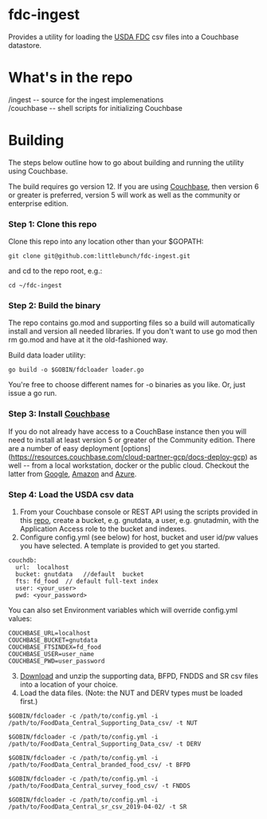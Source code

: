 # fdc-ingest
Provides a utility for loading the [USDA FDC](https://fdc.nal.usda.gov/download-datasets.html) csv files into a Couchbase datastore.  

# What's in the repo    
/ingest -- source for the ingest implemenations      
/couchbase -- shell scripts for initializing Couchbase

# Building   
The steps below outline how to go about building and running the utility using Couchbase.  

The build requires go version 12.  If you are using [Couchbase](https://www.couchbase.com/downloads), then version 6 or greater is preferred, version 5 will work as well as the community or enterprise edition.

### Step 1: Clone this repo
Clone this repo into any location other than your $GOPATH:
```
git clone git@github.com:littlebunch/fdc-ingest.git
```
and cd to the repo root, e.g.:
```
cd ~/fdc-ingest
```
      
### Step 2: Build the binary

The repo contains go.mod and supporting files so a build will automatically install and version all needed libraries.  If you don't want to use go mod then rm go.mod and have at it the old-fashioned way.   

Build data loader utility:   
```
go build -o $GOBIN/fdcloader loader.go
```
You're free to choose different names for -o binaries as you like. Or, just issue a go run.

### Step 3: Install [Couchbase](https://www.couchbase.com)     
If you do not already have access to a CouchBase instance then you will need to install at least version 5 or greater of the Community edition.  There are a number of easy deployment [options] (https://resources.couchbase.com/cloud-partner-gcp/docs-deploy-gcp) as well -- from a local workstation, docker or the public cloud.  Checkout the latter from [Google](https://resources.couchbase.com/cloud-partner-gcp/docs-deploy-gcp), [Amazon](https://resources.couchbase.com/cloud-partner-gcp/docs-deploy-gcp) and [Azure](https://resources.couchbase.com/cloud-partner-gcp/docs-deploy-gcp).     

### Step 4:  Load the USDA csv data
1. From your Couchbase console or REST API using the scripts provided in this [repo](https://github.com/littlebunch/fdc-ingest/tree/master/couchbase), create a bucket, e.g. gnutdata, a user, e.g. gnutadmin, with the Application Access role to the bucket and indexes.  
2. Configure config.yml (see below) for host, bucket and user id/pw values you have selected.  A template is provided to get you started.

```
couchdb:   
  url:  localhost   
  bucket: gnutdata   //default  bucket    
  fts: fd_food  // default full-text index   
  user: <your_user>    
  pwd: <your_password>    

```
You can also set Environment variables which will override config.yml values:  
```
COUCHBASE_URL=localhost   
COUCHBASE_BUCKET=gnutdata   
COUCHBASE_FTSINDEX=fd_food   
COUCHBASE_USER=user_name   
COUCHBASE_PWD=user_password   
```
3. [Download](https://fdc.nal.usda.gov/download-datasets.html) and unzip the supporting data, BFPD, FNDDS and SR csv files into a location of your choice.   
4. Load the data files. (Note: the NUT and DERV types must be loaded first.)
```
$GOBIN/fdcloader -c /path/to/config.yml -i /path/to/FoodData_Central_Supporting_Data_csv/ -t NUT 
```
```
$GOBIN/fdcloader -c /path/to/config.yml -i /path/to/FoodData_Central_Supporting_Data_csv/ -t DERV
```
```
$GOBIN/fdcloader -c /path/to/config.yml -i /path/to/FoodData_Central_branded_food_csv/ -t BFPD    
```
```
$GOBIN/fdcloader -c /path/to/config.yml -i /path/to/FoodData_Central_survey_food_csv/ -t FNDDS  
```    
```
$GOBIN/fdcloader -c /path/to/config.yml -i /path/to/FoodData_Central_sr_csv_2019-04-02/ -t SR
``` 


